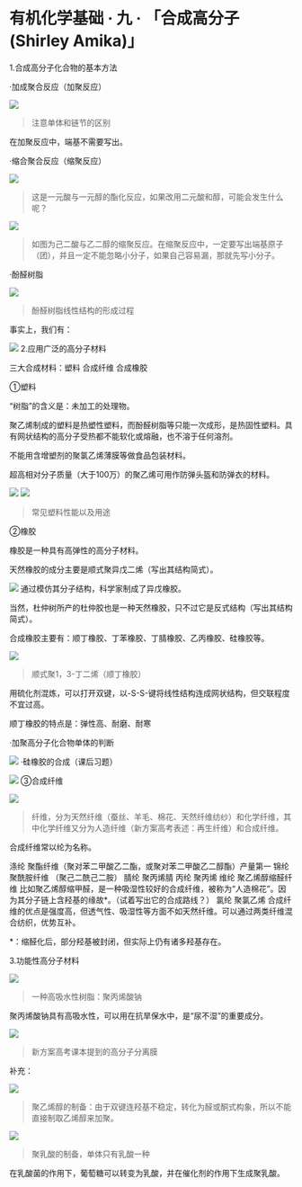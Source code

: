 # 有机化学基础 · 九 · 「合成高分子(Shirley Amika)」
1.合成高分子化合物的基本方法

·加成聚合反应（加聚反应）

![](https://pic1.zhimg.com/80/v2-400698fa985b939c2aebcf99d84b2764_720w.webp)
> 注意单体和链节的区别

在加聚反应中，端基不需要写出。

·缩合聚合反应（缩聚反应）

![](https://pic1.zhimg.com/80/v2-843fbdbfc8aff2da5421111257ef327c_720w.webp)
> 这是一元酸与一元醇的酯化反应，如果改用二元酸和醇，可能会发生什么呢？

![](https://pic4.zhimg.com/80/v2-9958b8c2b94cb8c53c3743dfdb3c67d3_720w.webp)
> 如图为己二酸与乙二醇的缩聚反应。在缩聚反应中，一定要写出端基原子（团），并且一定不能忽略小分子，如果自己容易漏，那就先写小分子。

·酚醛树脂

![](https://pic2.zhimg.com/80/v2-bb4a1b53844acd49bf5e9adb49cffdb1_720w.webp)
> 酚醛树脂线性结构的形成过程

事实上，我们有：

![](https://pic4.zhimg.com/80/v2-781b5a253f27d72c1dde19ca349e1e37_720w.webp)
2.应用广泛的高分子材料

三大合成材料：塑料 合成纤维 合成橡胶

①塑料

“树脂”的含义是：未加工的处理物。

聚乙烯制成的塑料是热塑性塑料，而酚醛树脂等只能一次成形，是热固性塑料。具有网状结构的高分子受热都不能软化或熔融，也不溶于任何溶剂。

不能用含增塑剂的聚氯乙烯薄膜等做食品包装材料。

超高相对分子质量（大于100万）的聚乙烯可用作防弹头盔和防弹衣的材料。

![](https://pic1.zhimg.com/80/v2-ba3fd3596cb83ecd798424ec7b99238c_720w.webp)
![](https://pic3.zhimg.com/80/v2-2b9971b1fc597d4eeeea125d0b1990ae_720w.webp)
> 常见塑料性能以及用途

②橡胶

橡胶是一种具有高弹性的高分子材料。

天然橡胶的成分主要是顺式聚异戊二烯（写出其结构简式）。

![](https://pic3.zhimg.com/80/v2-70297155cc822196c5d89bcdb069c402_720w.webp)
通过模仿其分子结构，科学家制成了异戊橡胶。

当然，杜仲树所产的杜仲胶也是一种天然橡胶，只不过它是反式结构（写出其结构简式）。

合成橡胶主要有：顺丁橡胶、丁苯橡胶、丁腈橡胶、乙丙橡胶、硅橡胶等。

![](https://pic3.zhimg.com/80/v2-d2b04085602174c3d19cfb06b3c6df72_720w.webp)
> 顺式聚1，3-丁二烯（顺丁橡胶）

用硫化剂混炼，可以打开双键，以-S-S-键将线性结构连成网状结构，但交联程度不宜过高。

顺丁橡胶的特点是：弹性高、耐磨、耐寒

·加聚高分子化合物单体的判断

![](https://pic3.zhimg.com/80/v2-72e941b2df0edf30f2a7aee02a64c536_720w.webp)
·硅橡胶的合成（课后习题）

![](https://pic3.zhimg.com/80/v2-2754b3fb9afb4596d901807113f01b6e_720w.webp)
③合成纤维

![](https://pic4.zhimg.com/80/v2-2c40e8d35448f243064d59d4395dfe7f_720w.webp)
> 纤维，分为天然纤维（蚕丝、羊毛、棉花、天然纤维纺纱）和化学纤维，其中化学纤维又分为人造纤维（新方案高考表述：再生纤维）和合成纤维。

合成纤维常以纶为名称。

涤纶 聚酯纤维（聚对苯二甲酸乙二酯，或聚对苯二甲酸乙二醇酯）产量第一
锦纶 聚酰胺纤维 （聚己二酰己二胺）
腈纶 聚丙烯腈
丙纶 聚丙烯
维纶 聚乙烯醇缩醛纤维 比如聚乙烯醇缩甲醛，是一种吸湿性较好的合成纤维，被称为“人造棉花”。因为其分子链上含羟基的缘故*。（试着写出它的合成路线？）
氯纶 聚氯乙烯
合成纤维的优点是强度高，但透气性、吸湿性等方面不如天然纤维。可以通过两类纤维混合纺织，优势互补。

*：缩醛化后，部分羟基被封闭，但实际上仍有诸多羟基存在。

3.功能性高分子材料

![](https://pic3.zhimg.com/80/v2-175eb748252b56116b8c8ed874089c1a_720w.webp)
> 一种高吸水性树脂：聚丙烯酸钠

聚丙烯酸钠具有高吸水性，可以用在抗旱保水中，是“尿不湿”的重要成分。

![](https://pic2.zhimg.com/80/v2-6e13551a08c5c93dd49d250c5f2535c9_720w.webp)
> 新方案高考课本提到的高分子分离膜
> 
补充：

![](https://pic4.zhimg.com/80/v2-ce5d1d317c6469bd203f71ac827ed073_720w.webp)
> 聚乙烯醇的制备：由于双键连羟基不稳定，转化为醛或酮式构象，所以不能直接制取乙烯醇来加聚。

![](https://pic4.zhimg.com/80/v2-8d2ef647148efca2787e419cc8742b7b_720w.webp)
> 聚乳酸的制备，单体只有乳酸一种

在乳酸菌的作用下，葡萄糖可以转变为乳酸，并在催化剂的作用下生成聚乳酸。
